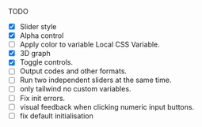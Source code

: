 

TODO

- [x] Slider style
- [x] Alpha control
- [ ] Apply color to variable Local CSS Variable.
- [x] 3D graph
- [x] Toggle controls.
- [ ] Output codes and other formats.
- [ ] Run two independent sliders at the same time.
- [ ] only tailwind no custom variables.
- [ ] Fix init errors.
- [ ] visual feedback when clicking numeric input buttons.
- [ ] fix default initialisation